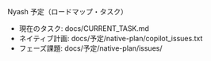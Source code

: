 Nyash 予定（ロードマップ・タスク）

- 現在のタスク: docs/CURRENT_TASK.md
- ネイティブ計画: docs/予定/native-plan/copilot_issues.txt
- フェーズ課題: docs/予定/native-plan/issues/
